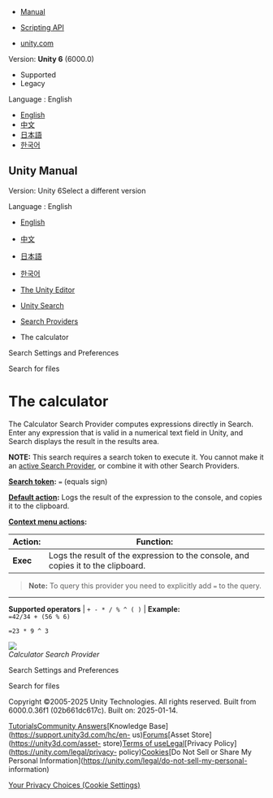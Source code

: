[](https://docs.unity3d.com)

  * [Manual](../Manual/index.html)
  * [Scripting API](../ScriptReference/index.html)

  * [unity.com](https://unity.com/)

Version: **Unity 6** (6000.0)

  * Supported
  * Legacy

Language : English

  * [English](/Manual/search-calculator.html)
  * [中文](/cn/current/Manual/search-calculator.html)
  * [日本語](/ja/current/Manual/search-calculator.html)
  * [한국어](/kr/current/Manual/search-calculator.html)

[](https://docs.unity3d.com)

## Unity Manual

Version: Unity 6Select a different version

Language : English

  * [English](/Manual/search-calculator.html)
  * [中文](/cn/current/Manual/search-calculator.html)
  * [日本語](/ja/current/Manual/search-calculator.html)
  * [한국어](/kr/current/Manual/search-calculator.html)

  * [The Unity Editor](unity-editor.html)
  * [Unity Search](search-overview.html)
  * [Search Providers](search-providers.html)
  * The calculator

[](search-settings.html)

Search Settings and Preferences

[](search-files.html)

Search for files

# The calculator

The Calculator Search Provider computes expressions directly in Search. Enter
any expression that is valid in a numerical text field in Unity, and Search
displays the result in the results area.

**NOTE:** This search requires a search token to execute it. You cannot make
it an [active Search Provider](search-filters.html#persistent-search-filters),
or combine it with other Search Providers.

**[Search token](search-filters.html#search-tokens):** `=` (equals sign)

**[Default action](search-usage.html#default-actions):** Logs the result of
the expression to the console, and copies it to the clipboard.

**[Context menu actions](search-usage.html#additional-actions):**

Action: | Function:  
---|---  
**Exec** | Logs the result of the expression to the console, and copies it to the clipboard.  
  
> **Note:** To query this provider you need to explicitly add `=` to the
> query.  
  
---  
**Supported operators** | `+ - * / % ^ ( )` |  **Example:**  
`=42/34 + (56 % 6)`  
  
`=23 * 9 ^ 3`  
  
![](../uploads/Main/search-calculator.png)  
_Calculator Search Provider_

[](search-settings.html)

Search Settings and Preferences

[](search-files.html)

Search for files

Copyright ©2005-2025 Unity Technologies. All rights reserved. Built from
6000.0.36f1 (02b661dc617c). Built on: 2025-01-14.

[Tutorials](https://learn.unity.com/)[Community
Answers](https://answers.unity3d.com)[Knowledge
Base](https://support.unity3d.com/hc/en-
us)[Forums](https://forum.unity3d.com)[Asset Store](https://unity3d.com/asset-
store)[Terms of
use](https://docs.unity3d.com/Manual/TermsOfUse.html)[Legal](https://unity.com/legal)[Privacy
Policy](https://unity.com/legal/privacy-
policy)[Cookies](https://unity.com/legal/cookie-policy)[Do Not Sell or Share
My Personal Information](https://unity.com/legal/do-not-sell-my-personal-
information)

[Your Privacy Choices (Cookie Settings)](javascript:void\(0\);)

